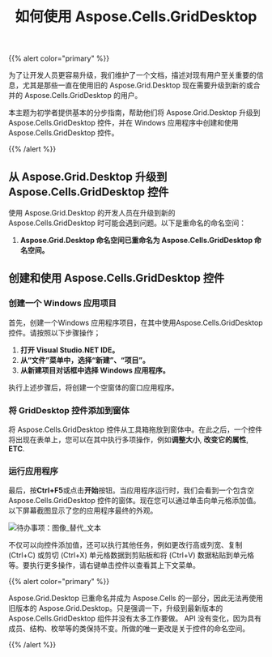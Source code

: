 ﻿---
title: 如何使用 Aspose.Cells.GridDesktop
type: docs
weight: 10
url: /zh/net/how-to-use-aspose-cells-griddesktop/
---
{{% alert color="primary" %}} 

为了让开发人员更容易升级，我们维护了一个文档，描述对现有用户至关重要的信息，尤其是那些一直在使用旧的 Aspose.Grid.Desktop 现在需要升级到新的或合并的 Aspose.Cells.GridDesktop 的用户。

本主题为初学者提供基本的分步指南，帮助他们将 Aspose.Grid.Desktop 升级到 Aspose.Cells.GridDesktop 控件，并在 Windows 应用程序中创建和使用 Aspose.Cells.GridDesktop 控件。

{{% /alert %}} 
## **从 Aspose.Grid.Desktop 升级到 Aspose.Cells.GridDesktop 控件**
使用 Aspose.Grid.Desktop 的开发人员在升级到新的 Aspose.Cells.GridDesktop 时可能会遇到问题。以下是重命名的命名空间：

1. **Aspose.Grid.Desktop 命名空间已重命名为 Aspose.Cells.GridDesktop 命名空间。**
## **创建和使用 Aspose.Cells.GridDesktop 控件**
### **创建一个 Windows 应用项目**
首先，创建一个Windows 应用程序项目，在其中使用Aspose.Cells.GridDesktop 控件。请按照以下步骤操作；

1. **打开 Visual Studio.NET IDE。**
1. **从“文件”菜单中，选择“新建”、“项目”。**
1. **从新建项目对话框中选择 Windows 应用程序。**

执行上述步骤后，将创建一个空窗体的窗口应用程序。
### **将 GridDesktop 控件添加到窗体**
将 Aspose.Cells.GridDesktop 控件从工具箱拖放到窗体中。在此之后，一个控件将出现在表单上，您可以在其中执行多项操作，例如**调整大小**, **改变它的属性**, **ETC**.
### **运行应用程序**
最后，按**Ctrl+F5**或点击**开始**按钮。当应用程序运行时，我们会看到一个包含空 Aspose.Cells.GridDesktop 控件的窗体。现在您可以通过单击向单元格添加值。以下屏幕截图显示了您的应用程序最终的外观。

![待办事项：图像_替代_文本](how-to-use-aspose-cells-griddesktop_1.png)

不仅可以向控件添加值，还可以执行其他任务，例如更改行高或列宽、复制 (Ctrl+C) 或剪切 (Ctrl+X) 单元格数据到剪贴板和将 (Ctrl+V) 数据粘贴到单元格等。要执行更多操作，请右键单击控件以查看其上下文菜单。

{{% alert color="primary" %}} 

Aspose.Grid.Desktop 已重命名并成为 Aspose.Cells 的一部分，因此无法再使用旧版本的 Aspose.Grid.Desktop。只是强调一下，升级到最新版本的 Aspose.Cells.GridDesktop 组件并没有太多工作要做。 API 没有变化，因为具有成员、结构、枚举等的类保持不变。所做的唯一更改是关于控件的命名空间。

{{% /alert %}}
